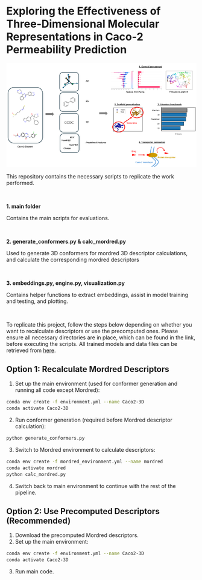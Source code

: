 # Exploring the Effectiveness of Three-Dimensional Molecular Representations in Caco-2 Permeability Prediction

![image_alt](https://github.com/ngpb99/Exploring-3D-Representations-For-Caco2-Permeability/blob/67bad9089b9a898a9369b3f37c48fdc75c2b459c/graphic.png)

This repository contains the necessary scripts to replicate the work performed.

<br>

**1. main folder**

Contains the main scripts for evaluations.

<br>

**2. generate_conformers.py & calc_mordred.py**

Used to generate 3D conformers for mordred 3D descriptor calculations, and calculate the corresponding mordred descriptors

<br>

**3. embeddings.py, engine.py, visualization.py**

Contains helper functions to extract embeddings, assist in model training and testing, and plotting.

<br>

To replicate this project, follow the steps below depending on whether you want to recalculate descriptors or use the precomputed ones. Please ensure all necessary directories are in place, which can be found in the link, before executing the scripts. All trained models and data files can be retrieved from [here](https://entuedu-my.sharepoint.com/:u:/g/personal/png032_e_ntu_edu_sg/EeCuNTFLvKNMtmV_P8ryiQgBl_DkqUudIG7HsAGZNUUXQQ?e=hV1a5A).
## Option 1: Recalculate Mordred Descriptors
1. Set up the main environment (used for conformer generation and running all code except Mordred):
```bash
conda env create -f environment.yml --name Caco2-3D
conda activate Caco2-3D
```
2. Run conformer generation (required before Mordred descriptor calculation):
```bash
python generate_conformers.py
```
3. Switch to Mordred environment to calculate descriptors:
```bash
conda env create -f mordred_environment.yml --name mordred
conda activate mordred
python calc_mordred.py
```
4. Switch back to main environment to continue with the rest of the pipeline.

## Option 2: Use Precomputed Descriptors (Recommended)
1. Download the precomputed Mordred descriptors.
2. Set up the main environment:
```bash
conda env create -f environment.yml --name Caco2-3D
conda activate Caco2-3D
```
3. Run main code.
